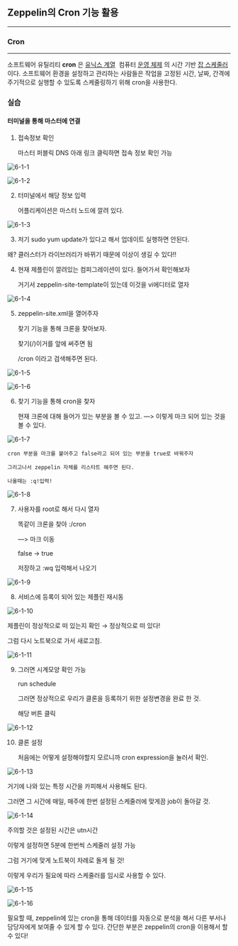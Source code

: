 ## Zeppelin의 Cron 기능 활용

---

### Cron

---

소프트웨어 유틸리티 **cron**
은 [유닉스 계열](https://ko.wikipedia.org/wiki/%EC%9C%A0%EB%8B%89%EC%8A%A4_%EA%B3%84%EC%97%B4)
 컴퓨터 [운영 체제](https://ko.wikipedia.org/wiki/%EC%9A%B4%EC%98%81_%EC%B2%B4%EC%A0%9C)
의 시간 기반 [잡 스케줄러](https://ko.wikipedia.org/w/index.php?title=%EC%9E%A1_%EC%8A%A4%EC%BC%80%EC%A4%84%EB%9F%AC&action=edit&redlink=1)
이다. 소프트웨어 환경을 설정하고 관리하는 사람들은 작업을 고정된 시간, 날짜, 간격에 주기적으로 실행할 수 있도록 스케줄링하기 위해 cron을 사용한다.

### 실습

#### 터미널을 통해 마스터에 연결

1. 접속정보 확인 
    
    마스터 퍼블릭 DNS 아래 링크 클릭하면 접속 정보 확인 가능

![6-1-1](https://user-images.githubusercontent.com/86764734/157892568-07299115-68eb-469b-86b0-95c9a54363da.png)

![6-1-2](https://user-images.githubusercontent.com/86764734/157892823-c247732f-0aea-4de3-baf6-735632c001de.png)

2. 터미널에서 해당 정보 입력
    
    어플리케이션은 마스터 노드에 깔려 있다.

![6-1-3](https://user-images.githubusercontent.com/86764734/157892971-3cfde94e-8631-49ba-90a1-8e424e62fa3d.png)

3. 저기 sudo yum update가 있다고 해서 업데이트 실행하면 안된다. 

왜? 클러스터가 라이브러리가 바뀌기 때문에 이상이 생길 수 있다!!

4. 현재 제플린이 깔려있는 컴피그레이션이 있다. 들어가서 확인해보자
    
    거기서 zeppelin-site-template이 있는데 이것을 vi에디터로 열자

![6-1-4](https://user-images.githubusercontent.com/86764734/157893127-28422be7-246c-4a3d-9571-4b071f9b8049.png)

5. zeppelin-site.xml을 열어주자
    
    찾기 기능을 통해 크론을 찾아보자.
    
    찾기(/)이거를 앞에 써주면 됨
    
    /cron 이라고 검색해주면 된다.

![6-1-5](https://user-images.githubusercontent.com/86764734/157893278-ae5c9c74-26fb-4357-a814-246b22ea1824.png)

![6-1-6](https://user-images.githubusercontent.com/86764734/157893484-0587a1db-bbb2-4f98-bbf8-0614617bdd32.png)

6. 찾기 기능을 통해 cron을 찾자
    
    현재 크론에 대해 들어가 있는 부분을 볼 수 있고. —> 이렇게 마크 되어 있는 것을 볼 수 있다.

![6-1-7](https://user-images.githubusercontent.com/86764734/157893648-d5027411-c910-422f-bb6f-2e5ef49076fe.png)

    cron 부분을 마크를 불어주고 false라고 되어 있는 부분을 true로 바꿔주자

    그리고나서 zeppelin 자체를 리스타트 해주면 된다. 

    나올때는 :q!입력!

![6-1-8](https://user-images.githubusercontent.com/86764734/157894117-6dcc9070-5b07-483f-bd65-2d2b270a8dfa.png)

7. 사용자를 root로 해서 다시 열자
    
    똑같이 크론을 찾아 :/cron 
    
    —> 마크 이동
    
    false → true
    
    저장하고 :wq 입력해서 나오기

![6-1-9](https://user-images.githubusercontent.com/86764734/157894281-592ecefd-61d3-4914-948c-c7f70ca274f9.png)

8. 서비스에 등록이 되어 있는 제플린 재시동

![6-1-10](https://user-images.githubusercontent.com/86764734/157894428-5a4b8bf8-9332-46da-bcf1-b0d75815db54.png)

제플린이 정상적으로 떠 있는지 확인 → 정상적으로 떠 있다!

그럼 다시 노트북으로 가서 새로고침.

![6-1-11](https://user-images.githubusercontent.com/86764734/157894652-f549f635-be6f-460d-b36d-afd3cb78f2bc.png)

9. 그러면 시계모양 확인 가능
    
    run schedule
    
    그러면 정상적으로 우리가 클론을 등록하기 위한 설정변경을 완료 한 것.
    
    해당 버튼 클릭

![6-1-12](https://user-images.githubusercontent.com/86764734/157895828-8a627ccf-71b7-498f-a9aa-591a82da5284.png)

10. 클론 설정
    
    처음에는 어떻게 설정해야할지 모르니까 cron expression을 눌러서 확인.

![6-1-13](https://user-images.githubusercontent.com/86764734/157896014-20f6bfa4-8ab3-4a2f-8855-d7ec5ada97f6.png)

거기에 나와 있는 특정 시간을 카피해서 사용해도 된다.

그러면 그 시간에 매일, 매주에 한번 설정된 스케줄러에 맞게끔 job이 돌아갈 것.

![6-1-14](https://user-images.githubusercontent.com/86764734/157896206-72a7011e-0125-4ee0-8558-563af3f2aa32.png)

주의할 것은 설정된 시간은 utn시간

이렇게 설정하면 5분에 한번씩 스케줄러 설정 가능

그럼 거기에 맞게 노트북이 차례로 돌게 될 것!

이렇게 우리가 필요에 따라 스케줄러를 임시로 사용할 수 있다.

![6-1-15](https://user-images.githubusercontent.com/86764734/157896352-ed6145ec-2157-471b-98ec-6e9cc8c6dada.png)

![6-1-16](https://user-images.githubusercontent.com/86764734/157896415-f1597a6e-c861-46f3-86b9-949d86d8d3f7.png)

필요할 때, zeppelin에 있는 cron을 통해 데이터를 자동으로 분석을 해서 다른 부서나 담당자에게 보여줄 수 있게 할 수 있다. 간단한 부분은 zeppelin의 cron을 이용해서 할 수 있다!